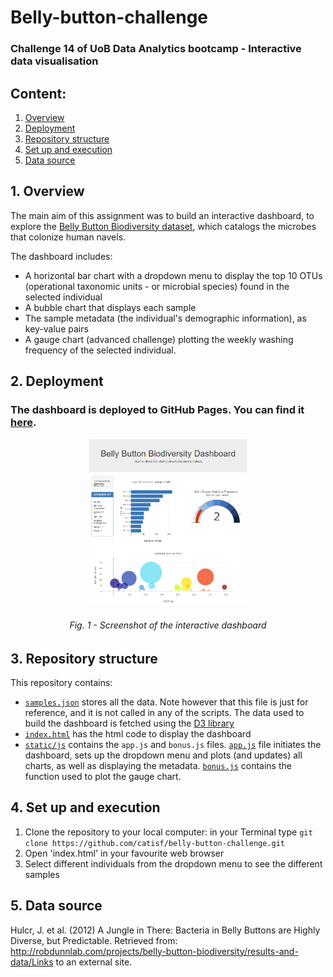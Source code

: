 # Belly-button-challenge
### Challenge 14 of UoB Data Analytics bootcamp - Interactive data visualisation

## Content:
1. [Overview](https://github.com/catisf/belly-button-challenge?tab=readme-ov-file#1-overview)
2. [Deployment](https://github.com/catisf/belly-button-challenge?tab=readme-ov-file#2-deployment)
3. [Repository structure](https://github.com/catisf/belly-button-challenge?tab=readme-ov-file#3-repository-structure)
4. [Set up and execution](https://github.com/catisf/belly-button-challenge?tab=readme-ov-file#4-set-up-and-execution)
5. [Data source](https://github.com/catisf/belly-button-challenge?tab=readme-ov-file#5-data-source)

## 1. Overview
The main aim of this assignment was to build an interactive dashboard, to explore the [Belly Button Biodiversity dataset](https://robdunnlab.com/projects/belly-button-biodiversity/), which catalogs the microbes that colonize human navels.

The dashboard includes:
- A horizontal bar chart with a dropdown menu to display the top 10 OTUs (operational taxonomic units - or microbial species) found in the selected individual
- A bubble chart that displays each sample
- The sample metadata (the individual's demographic information), as key-value pairs
- A gauge chart (advanced challenge) plotting the weekly washing frequency of the selected individual.

## 2. Deployment
### The dashboard is deployed to GitHub Pages. You can find it [here](https://catisf.github.io/belly-button-challenge/).

<p align="center">
  <img src = "https://github.com/catisf/belly-button-challenge/blob/main/dashboard.png" height = "50%" width = "50%">
</p>
<h6 align="center">Fig. 1 - Screenshot of the interactive dashboard</h6>

## 3. Repository structure
This repository contains:
- [`samples.json`](https://github.com/catisf/belly-button-challenge/blob/main/samples.json) stores all the data. Note however that this file is just for reference, and it is not called in any of the scripts. The data used to build the dashboard is fetched using the [D3 library](https://d3js.org/)
- [`index.html`](https://github.com/catisf/belly-button-challenge/blob/main/index.html) has the html code to display the dashboard
- [`static/js`](https://github.com/catisf/belly-button-challenge/tree/main/static/js) contains the `app.js` and `bonus.js` files. [`app.js`](https://github.com/catisf/belly-button-challenge/blob/main/static/js/app.js) file initiates the dashboard, sets up the dropdown menu and plots (and updates) all charts, as well as displaying the metadata. [`bonus.js`](https://github.com/catisf/belly-button-challenge/blob/main/static/js/bonus.js) contains the function used to plot the gauge chart. 

## 4. Set up and execution
1. Clone the repository to your local computer: in your Terminal type `git clone https://github.com/catisf/belly-button-challenge.git`
2. Open 'index.html' in your favourite web browser
3. Select different individuals from the dropdown menu to see the different samples

## 5. Data source
Hulcr, J. et al. (2012) A Jungle in There: Bacteria in Belly Buttons are Highly Diverse, but Predictable. Retrieved from: http://robdunnlab.com/projects/belly-button-biodiversity/results-and-data/Links to an external site.
